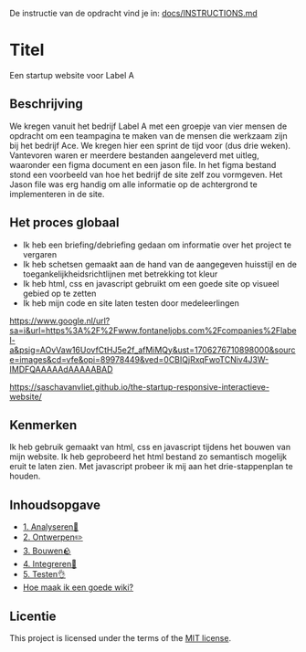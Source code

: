 De instructie van de opdracht vind je in: [docs/INSTRUCTIONS.md](docs/INSTRUCTIONS.md)

# Titel
Een startup website voor Label A

## Beschrijving
We kregen vanuit het bedrijf Label A met een groepje van vier mensen de opdracht om een teampagina te maken van de mensen die werkzaam zijn bij het bedrijf Ace. We kregen hier een sprint de tijd voor (dus drie weken). Vantevoren waren er meerdere bestanden aangeleverd met uitleg, waaronder een figma document en een jason file. In het figma bestand stond een voorbeeld van hoe het bedrijf de site zelf zou vormgeven. Het Jason file was erg handig om alle informatie op de achtergrond te implementeren in de site.

## Het proces globaal
- Ik heb een briefing/debriefing gedaan om informatie over het project te vergaren
- Ik heb schetsen gemaakt aan de hand van de aangegeven huisstijl en de toegankelijkheidsrichtlijnen met betrekking tot kleur
- Ik heb html, css en javascript gebruikt om een goede site op visueel gebied op te zetten
- Ik heb mijn code en site laten testen door medeleerlingen

https://www.google.nl/url?sa=i&url=https%3A%2F%2Fwww.fontaneljobs.com%2Fcompanies%2Flabel-a&psig=AOvVaw16UovfCtHJ5e2f_afMiMQy&ust=1706276710898000&source=images&cd=vfe&opi=89978449&ved=0CBIQjRxqFwoTCNiv4J3W-IMDFQAAAAAdAAAAABAD

https://saschavanvliet.github.io/the-startup-responsive-interactieve-website/

## Kenmerken
<!-- Bij Kenmerken staat welke technieken zijn gebruikt en hoe. Wat is de HTML structuur? Wat zijn de belangrijkste dingen in CSS? Wat is er met JS gedaan en hoe? -->
Ik heb gebruik gemaakt van html, css en javascript tijdens het bouwen van mijn website. Ik heb geprobeerd het html bestand zo semantisch mogelijk eruit te laten zien. Met javascript probeer ik mij aan het drie-stappenplan te houden.

## Inhoudsopgave
- [1. Analyseren🤖](https://github.com/saschavanvliet/the-startup-responsive-interactieve-website/wiki/1.-Analyseren%F0%9F%A4%96)
- [2. Ontwerpen✏️](https://github.com/saschavanvliet/the-startup-responsive-interactieve-website/wiki/2.-Ontwerpen%E2%9C%8F%EF%B8%8F)
- [3. Bouwen🪨](https://github.com/saschavanvliet/the-startup-responsive-interactieve-website/wiki/3.-Bouwen%F0%9F%AA%A8)
- [4. Integreren📲](https://github.com/saschavanvliet/the-startup-responsive-interactieve-website/wiki/4.-Integreren%F0%9F%93%B2)
- [5. Testen👌](https://github.com/saschavanvliet/the-startup-responsive-interactieve-website/wiki/5.-Testen%F0%9F%91%8C)
- [Hoe maak ik een goede wiki?](https://github.com/saschavanvliet/the-startup-responsive-interactieve-website/wiki/Hoe-maak-ik-een-goede-wiki%3F)

## Licentie

This project is licensed under the terms of the [MIT license](./LICENSE).

